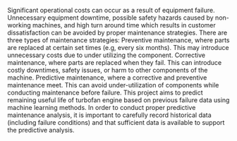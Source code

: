 Significant operational costs can occur as a result of equipment failure. Unnecessary equipment downtime, possible safety hazards caused by non-working machines, and high turn around time which results in customer dissatisfaction can be avoided by proper maintenance strategies.
There are three types of maintenance strategies:
Preventive maintenance, where parts are replaced at certain set times (e.g, every six months). This may introduce unnecessary costs due to under utilizing the component.
Corrective maintenance, where parts are replaced when they fail. This can introduce costly downtimes, safety issues, or harm to other components of the machine.
Predictive maintenance, where a corrective and preventive maintenance meet. This can avoid under-utilization of components while conducting maintenance before failure.
This project aims to predict remaining useful life of turbofan engine based on previous failure data using machine learning methods. In order to conduct proper predictive maintenance analysis, it is important to carefully record historical data (including failure conditions) and that sufficient data is available to support the predictive analysis.

